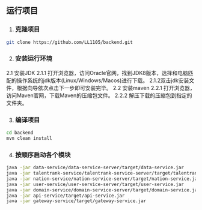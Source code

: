 ## 运行项目

1. ### 克隆项目
    

```Bash
git clone https://github.com/LL1105/backend.git
```

2. ### 安装运行环境
2.1 安装JDK
2.1.1 打开浏览器，访问Oracle官网，找到JDK8版本，选择和电脑匹配的操作系统的jdk版本(Linux/Windows/Macos)进行下载。
2.1.2双击jdk安装文件，根据向导依次点击下一步即可安装完毕。
2.2 安装maven
2.2.1 打开浏览器，访问Maven官网，下载Maven的压缩包文件。
2.2.2 解压下载的压缩包到指定的文件夹。

3. ### 编译项目
    

```Bash
cd backend
mvn clean install
```

4. ### 按顺序启动各个模块
    

```Bash
java -jar data-service/data-service-server/target/data-service.jar
java -jar talentrank-service/talentrank-service-server/target/talentrank-service.jar
java -jar nation-service/nation-service-server/target/nation-service.jar
java -jar user-service/user-service-server/target/user-service.jar
java -jar domain-service/domain-service-server/target/domain-service.jar
java -jar api-service/target/api-service.jar
java -jar gateway-service/target/gateway-service.jar
```
